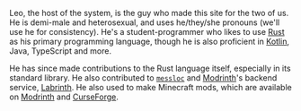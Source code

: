 
<span class="leo">Leo</span>, the host of the system, is the guy who made
this site for the two of us.
He is demi-male and heterosexual, and uses
<span class="he">he</span>/<span class="they">they</span>/<span class="she">she</span>
pronouns (we'll use <span class="he">he</span> for consistency).
He's a student-programmer who likes to use [Rust] as his primary programming language, 
though he is also proficient in [Kotlin], Java, TypeScript and more.

He has since made contributions to the Rust language itself, especially in its standard library.
He also contributed to [`messloc`] and [Modrinth]'s backend service, [Labrinth].
He also used to make Minecraft mods, which are available on [Modrinth] and [CurseForge].

[Rust]: https://rust-lang.org
[Kotlin]: https://kotlinlang.org
[`messloc`]: https://github.com/messloc/messloc
[Labrinth]: https://github.com/modrinth/labrinth
[Modrinth]: https://modrinth.com/user/leocth
[CurseForge]: https://www.curseforge.com/members/leocth/projects